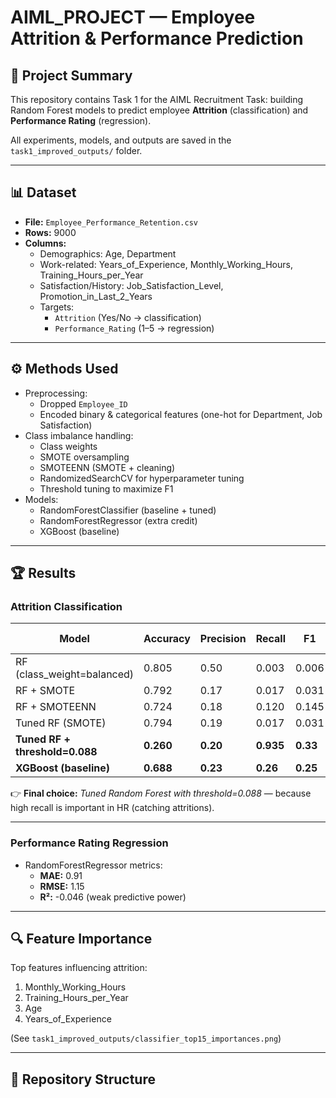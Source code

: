 # AIML_PROJECT — Employee Attrition & Performance Prediction

## 📌 Project Summary
This repository contains Task 1 for the AIML Recruitment Task: building Random Forest models to predict employee **Attrition** (classification) and **Performance Rating** (regression).  

All experiments, models, and outputs are saved in the `task1_improved_outputs/` folder.

---

## 📊 Dataset
- **File:** `Employee_Performance_Retention.csv`  
- **Rows:** 9000  
- **Columns:**  
  - Demographics: Age, Department  
  - Work-related: Years_of_Experience, Monthly_Working_Hours, Training_Hours_per_Year  
  - Satisfaction/History: Job_Satisfaction_Level, Promotion_in_Last_2_Years  
  - Targets:  
    - `Attrition` (Yes/No → classification)  
    - `Performance_Rating` (1–5 → regression)

---

## ⚙️ Methods Used
- Preprocessing:
  - Dropped `Employee_ID`
  - Encoded binary & categorical features (one-hot for Department, Job Satisfaction)
- Class imbalance handling:
  - Class weights
  - SMOTE oversampling
  - SMOTEENN (SMOTE + cleaning)
  - RandomizedSearchCV for hyperparameter tuning
  - Threshold tuning to maximize F1
- Models:
  - RandomForestClassifier (baseline + tuned)
  - RandomForestRegressor (extra credit)
  - XGBoost (baseline)

---

## 🏆 Results

### Attrition Classification
| Model                        | Accuracy | Precision | Recall | F1   | PR-AUC |
|-------------------------------|----------|-----------|--------|------|--------|
| RF (class_weight=balanced)    | 0.805    | 0.50      | 0.003  | 0.006| 0.198  |
| RF + SMOTE                    | 0.792    | 0.17      | 0.017  | 0.031| 0.202  |
| RF + SMOTEENN                 | 0.724    | 0.18      | 0.120  | 0.145| 0.193  |
| Tuned RF (SMOTE)              | 0.794    | 0.19      | 0.017  | 0.031| 0.202  |
| **Tuned RF + threshold=0.088**| **0.260**| **0.20**  | **0.935**| **0.33** | **0.202** |
| **XGBoost (baseline)**        | **0.688**| **0.23**  | **0.26** | **0.25** | **0.210** |

👉 **Final choice:** *Tuned Random Forest with threshold=0.088* — because high recall is important in HR (catching attritions).

---

### Performance Rating Regression
- RandomForestRegressor metrics:  
  - **MAE:** 0.91  
  - **RMSE:** 1.15  
  - **R²:** -0.046 (weak predictive power)

---

## 🔍 Feature Importance
Top features influencing attrition:  
1. Monthly_Working_Hours  
2. Training_Hours_per_Year  
3. Age  
4. Years_of_Experience  

(See `task1_improved_outputs/classifier_top15_importances.png`)

---

## 📂 Repository Structure
